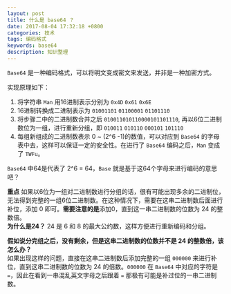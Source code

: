 ```yaml
---
layout: post
title: 什么是 base64 ？
date: 2017-08-04 17:32:18 +0800
categories: 技术
tags: 编码格式
keywords: base64
description: 知识整理
---
```


`Base64` 是一种编码格式，可以将明文变成密文来发送，并非是一种加密方式。  

实现原理如下：  

1. 将字符串 `Man` 用16进制表示分别为 `0x4D` `0x61` `0x6E`
2. 16进制转换成二进制表示为 `01001101` `01100001` `01101110`
3. 将步骤二中的二进制数合并之后 `010011010110000101101110`, 再以6位二进制数位为一组，进行重新分组，即 `010011` `010110` `000101` `101110`
4. 每组新组成的二进制数表示 0 ~ (2^6 -1)的数值，可以对应到 `Base64` 的字母表中去，这样可以保证一定的安全性。在进行了 `Base64` 编码之后，`Man` 变成了 `TWFu`。  

`Base64` 中64是代表了 2^6 = 64，`Base` 就是基于这64个字母来进行编码的意思吧？  

**重点**
如果以6位为一组对二进制数进行分组的话，很有可能出现多余的二进制位，无法得到完整的一组6位二进制数。在这种情况下，需要在这串二进制数后面进行补位，添加 0 即可。**需要注意的是**添加0，直到这一串二进制数的位数为 24 的整数倍。  
**为什么是24？**
24 是 6 和 8 的最大公约数，这样方便进行重新编码和分组。  

**假如说分完组之后，没有剩余，但是这串二进制数的位数并不是 24 的整数倍，该怎么办？**  
如果出现这样的问题，直接在这串二进制数后添加完整的一组 `000000` 来进行补位，直到这串二进制数的位数为 24 的倍数。`000000` 在 `Base64` 中对应的字符是 `=`，因此在看到一串混乱英文字母之后跟着 `=` 那极有可能是补过位的一串二进制数。


